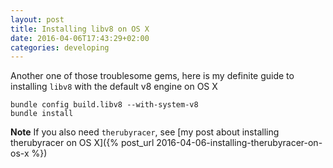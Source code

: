```yaml
---
layout: post
title: Installing libv8 on OS X
date: 2016-04-06T17:43:29+02:00
categories: developing
---
```


Another one of those troublesome gems, here is my definite guide to installing `libv8` with the default v8 engine on OS X

    bundle config build.libv8 --with-system-v8
    bundle install

**Note** If you also need `therubyracer`, see [my post about installing therubyracer on OS X]({% post_url 2016-04-06-installing-therubyracer-on-os-x %})